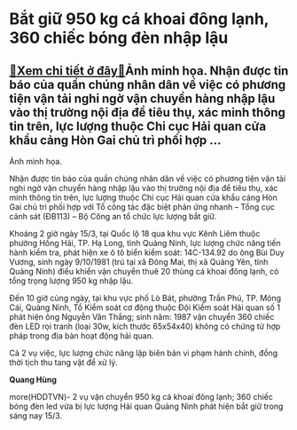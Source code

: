 Bắt giữ 950 kg cá khoai đông lạnh, 360 chiếc bóng đèn nhập lậu
==============================================================

[:gift:Xem chi tiết ở đây:gift:](https://hddtvn.com/bat-giu-950-kg-ca-khoai-dong-lanh-360-chiec-bong-den-nhap-lau-2/)Ảnh minh họa. Nhận được tin báo của quần chúng nhân dân về việc có phương tiện vận tải nghi ngờ vận chuyển hàng nhập lậu vào thị trường nội địa để tiêu thụ, xác minh thông tin trên, lực lượng thuộc Chi cục Hải quan cửa khẩu cảng Hòn Gai chủ trì phối hợp …
---------------------------------------------------------------------------------------------------------------------------------------------------------------------------------------------------------------------------------------------------------------







 






 Ảnh minh họa. 


Nhận được tin báo của quần chúng nhân dân về việc có phương tiện vận tải nghi ngờ vận chuyển hàng nhập lậu vào thị trường nội địa để tiêu thụ, xác minh thông tin trên, lực lượng thuộc Chi cục Hải quan cửa khẩu cảng Hòn Gai chủ trì phối hợp với Tổ công tác đặc biệt phản ứng nhanh – Tổng cục cảnh sát (ĐB113) – Bộ Công an tổ chức lực lượng bắt giữ.


 Khoảng 2 giờ ngày 15/3, tại Quốc lộ 18 qua khu vực Kênh Liêm thuộc phường Hồng Hải, TP. Hạ Long, tỉnh Quảng Ninh, lực lượng chức năng tiến hành kiểm tra, phát hiện xe ô tô biển kiểm soát: 14C-134.92 do ông Bùi Duy Vương, sinh ngày 9/10/1981 (trú tại xã Đông Mai, thị xã Quảng Yên, tỉnh Quảng Ninh) điều khiển vận chuyển thuê 20 thùng cá khoai đông lạnh, có tổng trọng lượng 950 kg nhập lậu.


 Đến 10 giờ cùng ngày, tại khu vực phố Lò Bát, phường Trần Phú, TP. Móng Cái, Quảng Ninh, Tổ Kiểm soát cơ động thuộc Đội Kiểm soát Hải quan số 1 phát hiện ông Nguyễn Văn Thắng; sinh năm: 1987 vận chuyển 360 chiếc đèn LED rọi tranh (loại 30w, kích thước 65x54x40) không có chứng từ hợp pháp trong địa bàn hoạt động hải quan.


 Cả 2 vụ việc, lực lượng chức năng lập biên bản vi phạm hành chính, đồng thời tịch thu tang vật để xử lý.






**Quang Hùng**



more(HDDTVN)- 2 vụ vận chuyển 950 kg cá khoai đông lạnh; 360 chiếc bóng đèn led vừa bị lực lượng Hải quan Quảng Ninh phát hiện bắt giữ trong sáng nay 15/3.


